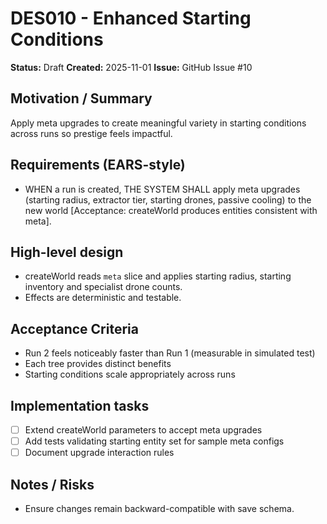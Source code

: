 # DES010 - Enhanced Starting Conditions

**Status:** Draft
**Created:** 2025-11-01
**Issue:** GitHub Issue #10

## Motivation / Summary
Apply meta upgrades to create meaningful variety in starting conditions across runs so prestige feels impactful.

## Requirements (EARS-style)
- WHEN a run is created, THE SYSTEM SHALL apply meta upgrades (starting radius, extractor tier, starting drones, passive cooling) to the new world [Acceptance: createWorld produces entities consistent with meta].

## High-level design
- createWorld reads `meta` slice and applies starting radius, starting inventory and specialist drone counts.
- Effects are deterministic and testable.

## Acceptance Criteria
- Run 2 feels noticeably faster than Run 1 (measurable in simulated test)
- Each tree provides distinct benefits
- Starting conditions scale appropriately across runs

## Implementation tasks
- [ ] Extend createWorld parameters to accept meta upgrades
- [ ] Add tests validating starting entity set for sample meta configs
- [ ] Document upgrade interaction rules

## Notes / Risks
- Ensure changes remain backward-compatible with save schema.
